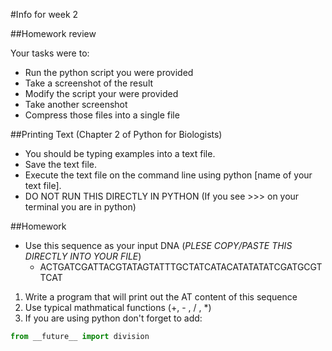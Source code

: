 #Info for week 2

##Homework review

Your tasks were to:
* Run the python script you were provided
* Take a screenshot of the result
* Modify the script your were provided
* Take another screenshot
* Compress those files into a single file

##Printing Text (Chapter 2 of Python for Biologists)

* You should be typing examples into a text file.
* Save the text file.
* Execute the text file on the command line using python [name of your text file].
* DO NOT RUN THIS DIRECTLY IN PYTHON (If you see >>> on your terminal you are in python)

##Homework

* Use this sequence as your input DNA (_PLESE COPY/PASTE THIS DIRECTLY INTO YOUR FILE_)
  * ACTGATCGATTACGTATAGTATTTGCTATCATACATATATATCGATGCGTTCAT
1. Write a program that will print out the AT content of this sequence
2. Use typical mathmatical functions (+, - , / , \*)
3. If you are using python don't forget to add:
```python
from __future__ import division
```
